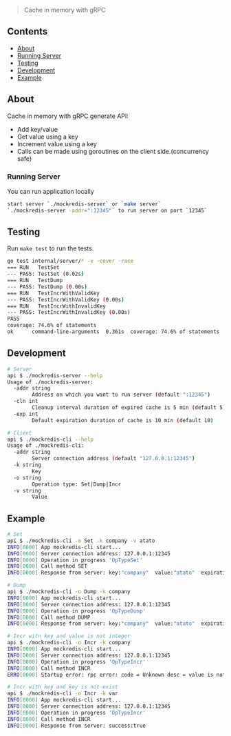 > Cache in memory with gRPC

## Contents

- [About](#about)
- [Running Server](#running-server)
- [Testing](#testing)
- [Development](#development)
- [Example](#example)

## About

Cache in memory with gRPC generate API:
- Add key/value
- Get value using a key
- Increment value using a key
- Calls can be made using goroutines on the client side.(concurrency safe)

### Running Server

You can run application locally

```bash
start server `./mockredis-server` or `make server`
`./mockredis-server -addr=":12345"` to run server on port `12345`
```

## Testing

Run `make test` to run the tests. 

```bash
go test internal/server/* -v -cover -race
=== RUN   TestSet
--- PASS: TestSet (0.02s)
=== RUN   TestDump
--- PASS: TestDump (0.00s)
=== RUN   TestIncrWithValidKey
--- PASS: TestIncrWithValidKey (0.00s)
=== RUN   TestIncrWithInvalidKey
--- PASS: TestIncrWithInvalidKey (0.00s)
PASS
coverage: 74.6% of statements
ok      command-line-arguments  0.361s  coverage: 74.6% of statements
```

## Development

```bash
# Server
api $ ./mockredis-server --help
Usage of ./mockredis-server:
  -addr string
        Address on which you want to run server (default ":12345")
  -cln int
        Cleanup interval duration of expired cache is 5 min (default 5)
  -exp int
        Default expiration duration of cache is 10 min (default 10)

# Client
api $ ./mockredis-cli --help
Usage of ./mockredis-cli:
  -addr string
        Server connection address (default "127.0.0.1:12345")
  -k string
        Key
  -o string
        Operation type: Set|Dump|Incr
  -v string
        Value
```

## Example

```bash
# Set
api $ ./mockredis-cli -o Set -k company -v atato
INFO[0000] App mockredis-cli start...                   
INFO[0000] Server connection address: 127.0.0.1:12345   
INFO[0000] Operation in progress 'OpTypeSet'            
INFO[0000] Call method SET                              
INFO[0000] Response from server: key:"company"  value:"atato"  expiration:"1m"

# Dump
api $ ./mockredis-cli -o Dump -k company 
INFO[0000] App mockredis-cli start...                   
INFO[0000] Server connection address: 127.0.0.1:12345   
INFO[0000] Operation in progress 'OpTypeDump'           
INFO[0000] Call method DUMP                             
INFO[0000] Response from server: key:"company"  value:"atato"  expiration:"2022-06-19 21:59:23.952336 +0300 MSK"

# Incr witn key and value is not integer
api $ ./mockredis-cli -o Incr -k company 
INFO[0000] App mockredis-cli start...                   
INFO[0000] Server connection address: 127.0.0.1:12345   
INFO[0000] Operation in progress 'OpTypeIncr'           
INFO[0000] Call method INCR                             
ERRO[0000] Startup error: rpc error: code = Unknown desc = value is not an integer 

# Incr with key and key is not exist
api $ ./mockredis-cli -o Incr -k var 
INFO[0000] App mockredis-cli start...                   
INFO[0000] Server connection address: 127.0.0.1:12345   
INFO[0000] Operation in progress 'OpTypeIncr'           
INFO[0000] Call method INCR                             
INFO[0000] Response from server: success:true
```